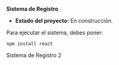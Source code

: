 **Sistema de Registro**

- **Estado del proyecto:** En construcción.

Para ejecutar el sistema, debes poner:

```npm install react```

Sistema de Registro 2

